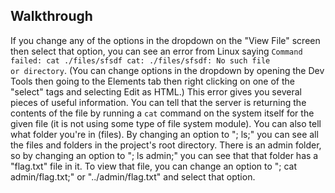 ## Walkthrough
If you change any of the options in the dropdown on the "View File" screen then select that option, you can see an error from Linux saying <code>Command failed: cat ./files/sfsdf cat: ./files/sfsdf: No such file or directory</code>. (You can change options in the dropdown by opening the Dev Tools then going to the Elements tab then right clicking on one of the "select" tags and selecting Edit as HTML.) This error gives you several pieces of useful information. You can tell that the server is returning the contents of the file by running a <code>cat</code> command on the system itself for the given file (it is not using some type of file system module). You can also tell what folder you're in (files). By changing an option to "; ls;" you can see all the files and folders in the project's root directory. There is an admin folder, so by changing an option to "; ls admin;" you can see that that folder has a "flag.txt" file in it. To view that file, you can change an option to "; cat admin/flag.txt;" or "../admin/flag.txt" and select that option.
